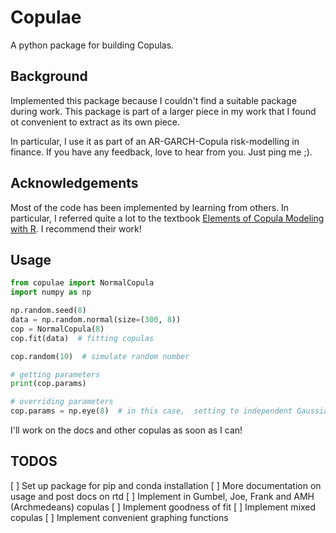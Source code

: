 # Copulae

A python package for building Copulas.

## Background

Implemented this package because I couldn't find a suitable package during work. 
This package is part of a larger piece in my work that  I found ot convenient to 
extract as its own piece. 

In particular, I use it as part of an AR-GARCH-Copula risk-modelling in finance. 
If you have any feedback, love to hear from you. Just ping me ;).

## Acknowledgements

Most of the code has been implemented by learning from others. In particular, I referred
quite a lot to the textbook [
Elements of Copula Modeling with R](https://www.amazon.com/Elements-Copula-Modeling-Marius-Hofert/dp/3319896342/).
I recommend their work!

## Usage

```python
from copulae import NormalCopula
import numpy as np

np.random.seed(8)
data = np.random.normal(size=(300, 8))
cop = NormalCopula(8)
cop.fit(data)  # fitting copulas

cop.random(10)  # simulate random number

# getting parameters
print(cop.params)  

# overriding parameters
cop.params = np.eye(8)  # in this case,  setting to independent Gaussian Copula
```

I'll work on the docs and other copulas as soon as I can!


## TODOS

[ ] Set up package for pip and conda installation
[ ] More documentation on usage and post docs on rtd
[ ] Implement in Gumbel, Joe, Frank and AMH (Archmedeans) copulas
[ ] Implement goodness of fit
[ ] Implement mixed copulas
[ ] Implement convenient graphing functions

